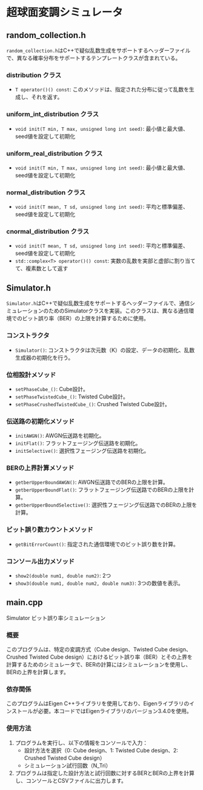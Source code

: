 # 超球面変調シミュレータ

## random_collection.h

`random_collection.h`はC++で疑似乱数生成をサポートするヘッダーファイルで、異なる確率分布をサポートするテンプレートクラスが含まれている。

### distribution クラス

- `T operator()() const`: このメソッドは、指定された分布に従って乱数を生成し、それを返す。

### uniform_int_distribution クラス

- `void init(T min, T max, unsigned long int seed)`: 最小値と最大値、seed値を設定して初期化

### uniform_real_distribution クラス

- `void init(T min, T max, unsigned long int seed)`: 最小値と最大値、seed値を設定して初期化

### normal_distribution クラス

- `void init(T mean, T sd, unsigned long int seed)`: 平均と標準偏差、seed値を設定して初期化

### cnormal_distribution クラス

- `void init(T mean, T sd, unsigned long int seed)`: 平均と標準偏差、seed値を設定して初期化
- `std::complex<T> operator()() const`: 実数の乱数を実部と虚部に割り当てて、複素数として返す




## Simulator.h

`Simulator.h`はC++で疑似乱数生成をサポートするヘッダーファイルで、通信シミュレーションのためのSimulatorクラスを実装。このクラスは、異なる通信環境でのビット誤り率（BER）の上限を計算するために使用。

### コンストラクタ

- `Simulator()`: コンストラクタは次元数（K）の設定、データの初期化、乱数生成器の初期化を行う。

### 位相設計メソッド

- `setPhaseCube_()`: Cube設計。
- `setPhaseTwistedCube_()`: Twisted Cube設計。
- `setPhaseCrushedTwistedCube_()`: Crushed Twisted Cube設計。

### 伝送路の初期化メソッド

- `initAWGN()`: AWGN伝送路を初期化。
- `initFlat()`: フラットフェージング伝送路を初期化。
- `initSelective()`: 選択性フェージング伝送路を初期化。

### BERの上界計算メソッド

- `getberUpperBoundAWGN()`: AWGN伝送路でのBERの上限を計算。
- `getberUpperBoundFlat()`: フラットフェージング伝送路でのBERの上限を計算。
- `getberUpperBoundSelective()`: 選択性フェージング伝送路でのBERの上限を計算。

### ビット誤り数カウントメソッド

- `getBitErrorCount()`: 指定された通信環境でのビット誤り数を計算。

### コンソール出力メソッド

- `show2(double num1, double num2)`: 2つ
- `show3(double num1, double num2, double num3)`: 3つの数値を表示。



## main.cpp

Simulator ビット誤り率シミュレーション

### 概要

このプログラムは、特定の変調方式（Cube design、Twisted Cube design、Crushed Twisted Cube design）におけるビット誤り率（BER）とその上界を計算するためのシミュレータで、BERの計算にはシミュレーションを使用し、BERの上界を計算します。

### 依存関係

このプログラムはEigen C++ライブラリを使用しており、Eigenライブラリのインストールが必要。本コードではEigenライブラリのバージョン3.4.0を使用。

### 使用方法

1. プログラムを実行し、以下の情報をコンソールで入力：
   - 設計方法を選択（0: Cube design、1: Twisted Cube design、2: Crushed Twisted Cube design）
   - シミュレーション試行回数（N_Tri）
2. プログラムは指定した設計方法と試行回数に対するBERとBERの上界を計算し、コンソールとCSVファイルに出力します。
